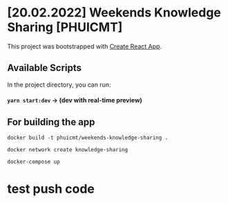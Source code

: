 # [20.02.2022] Weekends Knowledge Sharing [PHUICMT]

This project was bootstrapped with [Create React App](https://github.com/facebook/create-react-app).

## Available Scripts

In the project directory, you can run:

#### `yarn start:dev` -> (dev with real-time preview)

## For building the app

`docker build -t phuicmt/weekends-knowledge-sharing .`

`docker network create knowledge-sharing`

`docker-compose up`

# test push code